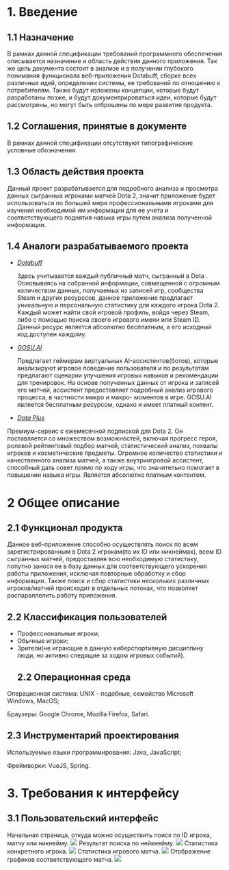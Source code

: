 # 1. Введение 
   ## 1.1 Назначение
   В рамках данной спецификации требований программного обеспечения описывается назначение и область действия данного приложения. Так же     цель документа состоит в анализе и в получении глубокого понимания функционала веб-приложения Dotabuff, сборке всех различных идей,
    определении системы, ее требований по отношению к потребителям. Также будут изложены концепции, которые будут разработаны позже, и         будут документрироваться идеи, которые будут рассмотрены, но могут быть отброшены по мере развития продукта.
   ##  1.2 Соглашения, принятые в документе
   В рамках данной спецификации отсутствуют типографические условные обозначения.
   ##  1.3 Область действия проекта
   Данный проект разрабатывается для подробного анализа и просмотра данных сыгранных игроками матчей Dota 2, значит приложение будет          использоваться по большей мере профессиональными  игроками для изучения необходимой им информации для ее учета и соответствующего          поднятия навыка игры путем анализа полученной информации. 
   ##  1.4 Аналоги разрабатываемого проекта 
   - *[Dotabuff](https://www.dotabuff.com/)*
   
     Здесь учитывается каждый публичный матч, сыгранный в Dota . Основываясь на собранной информации, совмещенной с огромным количеством        данных, получаемых из записей игр, сообщества Steam и других ресурcсов, данное приложение предлагает уникальную и персональную            статистику для каждого игрока Dota 2. Каждый может найти свой игровой профиль, войдя через Steam, либо с помощью поиска своего            игрового имени или Steam ID. Данный ресурс является абсолютно бесплатным, а его исходный код доступен каждому.
   - *[GOSU.AI](https://gosu.ai/)*
   
     Предлагает геймерам виртуальных AI-ассистентов(ботов), которые анализируют игровое поведение пользователя и по результатам предлагают      сценарии улучшения игровых навыков и рекомендации для тренировок. На основе полученных данных от игрока и записей его матчей,              ассистент предоставляет подробный анализ игрового процесса, в частности микро и макро- моментов в игре. GOSU.AI является бесплатным        ресурсом, однако и имеет платный контент.
   -  *[Dota Plus](https://play.overwolf.com/dotaplus/)*
   
   Премиум-сервис с ежемесячной подпиской для Dota 2. Он поставляется со множеством возможностей, включая прогресс героя, ролевой            рейтинговый подбор матчей, статистический анализ, похвалы игроков и косметические предметы. Огромное количество статистики и              качественного анализа матчей, а также внутриигровой ассистент, способный дать совет прямо по ходу игры, что значительно помогает в        повышении навыка игры. Является абсолютно платным контентом.
 # 2 Общее описание
   ## 2.1 Функционал продукта
  Данное веб-приложение способно осуществлять поиск по всем зарегистрированным в Dota 2 игрокам(по их ID или никнеймах), всем ID сыгранных матчей, предоставляя всю необходимую статистику, попутно занося ее в базу данных для соответствующего ускорения работы приложения, исключая повторные обработку и сбор информации. Также поиск и сбор статистики нескольких различных игроков/матчей происходит в отдельных потоках, что позволяет распараллелить работу приложения.
   ## 2.2 Классификация пользователей
- Профессиональные игроки;
- Обычные игроки;
- Зрители(не играющие в данную киберспортивную дисциплину люди, но активно следящие за ходом игровых событий).
  ## 2.2 Операционная среда
Операционная система: UNIX - подобные, семейство Microsoft Windows, MacOS;

Браузеры: Google Chrome, Mozilla Firefox, Safari.
  ## 2.3 Инструментарий проектирования 
Используемые языки программирования: Java, JavaScript;

Фреймворки: VueJS, Spring.
 # 3. Требования к интерфейсу
  ## 3.1 Пользовательский интерфейс
  Начальная страница, откуда можно осуществить поиск по ID игрока, матчу или никнейму.
  ![](https://github.com/ParkhomenkoArtyom750504/Dotabuff/blob/master/Mockups/Start%20page.png)
  Результат поиска по нейкнейму.
  ![](https://github.com/ParkhomenkoArtyom750504/Dotabuff/blob/master/Mockups/Search%20by%20nickname%20result%20page.PNG)
  Статистика конкретного игрока.
  ![](https://github.com/ParkhomenkoArtyom750504/Dotabuff/blob/master/Mockups/Player%20statistics%20page.png)
  Статистика игрового матча.
  ![](https://github.com/ParkhomenkoArtyom750504/Dotabuff/blob/master/Mockups/Match%20statistics%20page.PNG)
  Отображение графиков соответствующего матча.
  ![](https://github.com/ParkhomenkoArtyom750504/Dotabuff/blob/master/Mockups/Graphs%20page.PNG)
 




